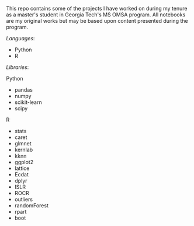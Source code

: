 This repo contains some of the projects I have worked on during my tenure as a master's student in Georgia Tech's MS OMSA program. All notebooks are my original works but may be based upon content presented during the program.

*Languages*:

* Python
* R

*Libraries*:

Python

* pandas
* numpy
* scikit-learn
* scipy


R

* stats
* caret
* glmnet
* kernlab
* kknn
* ggplot2
* lattice
* Ecdat
* dplyr
* ISLR
* ROCR
* outliers
* randomForest
* rpart
* boot
